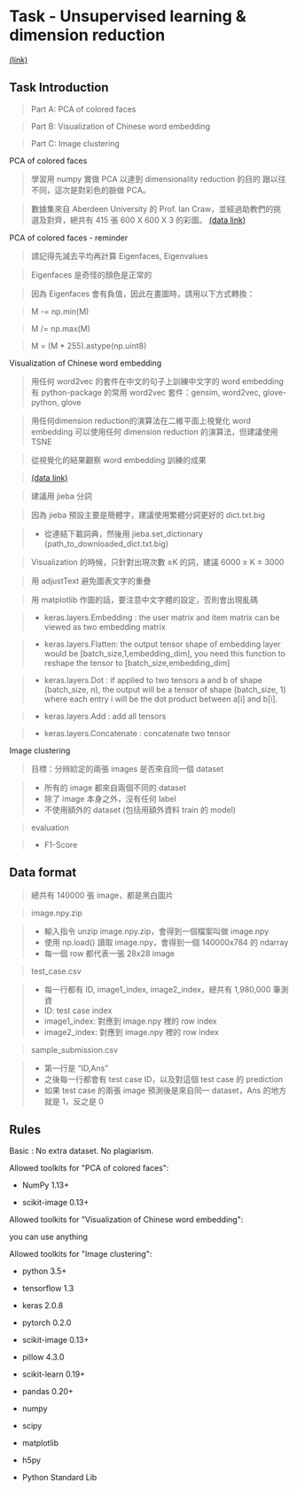 
Task -  Unsupervised learning & dimension reduction 
===============
[(link)](https://ntumlta.github.io/2017fall-ml-hw6/)



Task Introduction
-----------------
> Part A: PCA of colored faces

> Part B: Visualization of Chinese word embedding

> Part C: Image clustering



PCA of colored faces

>學習用 numpy 實做 PCA 以達到 dimensionality reduction 的目的
跟以往不同，這次是對彩色的臉做 PCA。

>數據集來自 Aberdeen University 的 Prof. Ian Craw，並經過助教們的挑選及對齊，總共有 415 張 600 X 600 X 3 的彩圖。
[(data link)](https://drive.google.com/open?id=1_zD31Iglz6eTh55ushu-5dtciatuVyPy)

PCA of colored faces - reminder
>請記得先減去平均再計算 Eigenfaces, Eigenvalues

>Eigenfaces 是奇怪的顏色是正常的

>因為 Eigenfaces 會有負值，因此在畫圖時，請用以下方式轉換：

>M -= np.min(M)

>M /= np.max(M)

>M = (M * 255).astype(np.uint8)


Visualization of Chinese word embedding 
>用任何 word2vec 的套件在中文的句子上訓練中文字的 word embedding
有 python-package 的常用 word2vec 套件：gensim, word2vec, glove-python, glove

>用任何dimension reduction的演算法在二維平面上視覺化 word embedding
可以使用任何 dimension reduction 的演算法，但建議使用 TSNE

>從視覺化的結果觀察 word embedding 訓練的成果

>[(data link)](https://drive.google.com/open?id=1E5lElPutaWqKYPhSYLmVfw6olHjKDgdK)

>建議用 jieba 分詞

>因為 jieba 預設主要是簡體字，建議使用繁體分詞更好的 dict.txt.big

> - 從連結下載詞典，然後用 jieba.set_dictionary (path_to_downloaded_dict.txt.big)

>Visualization 的時候，只針對出現次數 ≥K 的詞，建議 6000 ≥ K ≥ 3000

>用 adjustText 避免圖表文字的重疊

>用 matplotlib 作圖的話，要注意中文字體的設定，否則會出現亂碼

> - keras.layers.Embedding : the user matrix and item matrix can be viewed as two embedding matrix

> - keras.layers.Flatten: the output tensor shape of embedding layer would be [batch_size,1,embedding_dim], you need this function to reshape the tensor to [batch_size,embedding_dim]

> - keras.layers.Dot : if applied to two tensors a and b of shape (batch_size, n), the output will be a tensor of shape (batch_size, 1) where each entry i will be the dot product between a[i] and b[i].

> - keras.layers.Add : add all tensors

> - keras.layers.Concatenate : concatenate two tensor



Image clustering
>目標：分辨給定的兩張 images 是否來自同一個 dataset

> - 所有的 image 都來自兩個不同的 dataset
> - 除了 image 本身之外，沒有任何 label
> - 不使用額外的 dataset (包括用額外資料 train 的 model)

>evaluation

> - F1-Score




Data format
----------------
> 總共有 140000 張 image，都是黑白圖片

> image.npy.zip

> - 輸入指令 unzip image.npy.zip，會得到一個檔案叫做 image.npy
> - 使用 np.load() 讀取 image.npy，會得到一個 140000x784 的 ndarray
> - 每一個 row 都代表一張 28x28 image


> test_case.csv

> - 每一行都有 ID, image1_index, image2_index，總共有 1,980,000 筆測資
> - ID: test case index
> - image1_index: 對應到 image.npy 裡的 row index
> - image2_index: 對應到 image.npy 裡的 row index

>sample_submission.csv

> - 第一行是 “ID,Ans”
> - 之後每一行都會有 test case ID，以及對這個 test case 的 prediction
> - 如果 test case 的兩張 image 預測後是來自同一 dataset，Ans 的地方就是 1，反之是 0




Rules
------------------
Basic : No extra dataset. No plagiarism.

Allowed toolkits for "PCA of colored faces":

- NumPy 1.13+

- scikit-image 0.13+

Allowed toolkits for "Visualization of Chinese word embedding":

you can use anything

Allowed toolkits for "Image clustering":

- python 3.5+

- tensorflow 1.3

- keras 2.0.8

- pytorch 0.2.0

- scikit-image 0.13+

- pillow 4.3.0

- scikit-learn 0.19+

- pandas 0.20+

- numpy

- scipy

- matplotlib

- h5py

- Python Standard Lib
